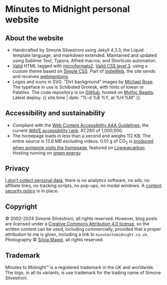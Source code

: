 # Minutes to Midnight personal website

## About the website

- Handcrafted by Simone Silvestroni using Jekyll 4.3.3, the Liquid template language, and markdown extended. Maintained and updated using Sublime Text, Typora, Alfred macros, and Shortcuts automation.
- [Valid](https://validator.w3.org/nu/?doc=https%3A%2F%2Fminutestomidnight.co.uk%2F) HTML tagged with [microformats2](https://microformats.org/). [Valid CSS level 3](https://jigsaw.w3.org/css-validator/validator?uri=https%3A%2F%2Fminutestomidnight.co.uk%2Fassets%2Fcss%2Fm2m.min.css&profile=css3&usermedium=all&warning=1&vextwarning=&lang=en), using a custom theme based on [Simple CSS](https://simplecss.org). Part of [IndieWeb](https://indiewebify.me/validate-h-card/?url=https%3A%2F%2Fminutestomidnight.co.uk), the site sends and receives [webmentions](https://indieweb.org/Webmention).
- Logos and icons in SVG. "Dirt background" images by [Michael Rose](https://mademistakes.com/). The typeface in use is Schibsted Grotesk, with hints of Iowan or Palatino. The code repository is on [GitHub](https://github.com/simonesilvestroni/m2m-website), hosted on [Mythic Beasts](https://www.mythic-beasts.com). Latest deploy: {{ site.time | date: "%-d %B %Y, at %H:%M" }}.

## Accessibility and sustainability

- Compliant with the [Web Content Accessibility AAA Guidelines](https://wave.webaim.org/report#/https://minutestomidnight.co.uk/), the current [WAVE accessibility rank](https://webaim.org/projects/million/lookup?domain=minutestomidnight.co.uk): #7,280 of 1,000,000.
- The homepage loads in less than a second and weighs 112 KB. The entire source is 13.8 MB excluding videos. 0.01 g of CO<sub>2</sub> is [produced when someone visits the homepage](https://www.websitecarbon.com/website/minutestomidnight-co-uk/), featured on [Lowwwcarbon](https://lowwwcarbon.com/showcase/). Hosting running on [green energy](https://www.thegreenwebfoundation.org/green-web-check/?url=mythic-beasts.com).

## Privacy

[I don't collect personal data](https://themarkup.org/blacklight?url=minutestomidnight.co.uk), there is no analytics software, no ads, no affiliate links, no tracking scripts, no pop-ups, no modal windows. A [content security policy](https://securityheaders.com/?q=https%3A%2F%2Fminutestomidnight.co.uk%2F) is in place.

## Copyright

&copy; 2002-2024 Simone Silvestroni, all rights reserved. However, blog posts are licensed under a [Creative Commons Attribution 4.0 license](https://creativecommons.org/licenses/by/4.0/), so the written content can be used, including commercially, provided that a proper attribution to me is given, including a link to `minutestomidnight.co.uk`. Photography &copy; [Silvia Maggi](https://silviamaggidesign.com), all rights reserved.

## Trademark

Minutes to Midnight&trade; is a registered trademark in the UK and worldwide. The logo, in all its variants, is use trademark for the trading name of Simone Silvestroni.